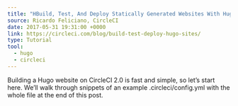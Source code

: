 ```yaml
---
title: "HBuild, Test, And Deploy Statically Generated Websites With Hugo"
source: Ricardo Feliciano, CircleCI
date: 2017-05-31 19:31:00 +0000
link: https://circleci.com/blog/build-test-deploy-hugo-sites/
type: Tutorial
tool:
  - hugo
  - circleci
---
```

Building a Hugo website on CircleCI 2.0 is fast and simple, so let’s start here. We’ll walk through snippets of an example .circleci/config.yml with the whole file at the end of this post.






